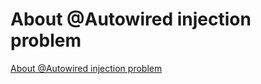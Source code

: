 # About @Autowired injection problem
[About @Autowired injection problem](https://aiwithcloud.com/2022/09/15/about_autowired_injection_problem/)